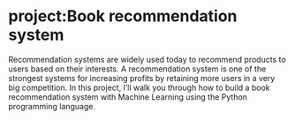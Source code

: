 # project:Book recommendation system

Recommendation systems are widely used today to recommend products to users based on their interests. A recommendation system is one of the strongest systems for increasing profits by retaining more users in a very big competition. In this project, I’ll walk you through how to build a book recommendation system with Machine Learning using the Python programming language.
